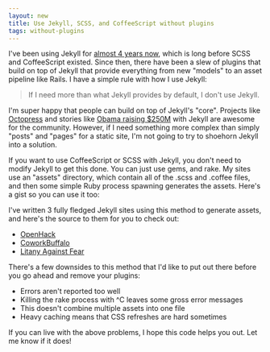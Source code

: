```yaml
---
layout: new
title: Use Jekyll, SCSS, and CoffeeScript without plugins
tags: without-plugins
---
```


I've been using Jekyll for [almost 4 years now](https://github.com/mojombo/jekyll/commit/23031152359e2f963fbef5908c470dda05493d00), which is long before SCSS and CoffeeScript existed. Since then, there have been a slew of plugins that build on top of Jekyll that provide everything from new "models" to an asset pipeline like Rails. I have a simple rule with how I use Jekyll:

> If I need more than what Jekyll provides by default, I don't use Jekyll.

I'm super happy that people can build on top of Jekyll's "core". Projects like [Octopress](http://octopress.org/) and stories like [Obama raising $250M](http://kylerush.net/blog/meet-the-obama-campaigns-250-million-fundraising-platform/) with Jekyll are awesome for the community. However, if I need something more complex than simply "posts" and "pages" for a static site, I'm not going to try to shoehorn Jekyll into a solution.

If you want to use CoffeeScript or SCSS with Jekyll, you don't need to modify Jekyll to get this done. You can just use gems, and rake. My sites use an "assets" directory, which contain all of the .scss and .coffee files, and then some simple Ruby process spawning generates the assets. Here's a gist so you can use it too:

<script src="https://gist.github.com/4496420.js">
</script>

I've written 3 fully fledged Jekyll sites using this method to generate assets, and here's the source to them for you to check out:

* [OpenHack](http://github.com/openhack/openhack.github.com)
* [CoworkBuffalo](http://github.com/coworkbuffalo/coworkbuffalo.github.com)
* [Litany Against Fear](http://github.com/qrush/qrush.github.com)

There's a few downsides to this method that I'd like to put out there before you go ahead and remove your plugins:

* Errors aren't reported too well
* Killing the rake process with ^C leaves some gross error messages
* This doesn't combine multiple assets into one file
* Heavy caching means that CSS refreshes are hard sometimes

If you can live with the above problems, I hope this code helps you out. Let me know if it does!
